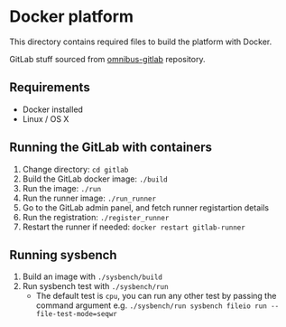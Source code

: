 # Docker platform

This directory contains required files to build the platform with Docker.

GitLab stuff sourced from [omnibus-gitlab](https://gitlab.com/gitlab-org/omnibus-gitlab/-/tree/master/docker) repository.

## Requirements

* Docker installed
* Linux / OS X

## Running the GitLab with containers

1. Change directory: `cd gitlab`
2. Build the GitLab docker image: `./build`
3. Run the image: `./run`
4. Run the runner image: `./run_runner`
5. Go to the GitLab admin panel, and fetch runner registartion details
6. Run the registration: `./register_runner`
7. Restart the runner if needed: `docker restart gitlab-runner`

## Running sysbench

1. Build an image with `./sysbench/build`
2. Run sysbench test with `./sysbench/run`
   * The default test is `cpu`, you can run any other test by passing the command argument e.g. `./sysbench/run sysbench fileio run --file-test-mode=seqwr`
